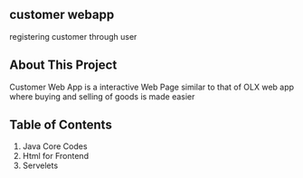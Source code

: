 ## customer webapp
registering customer through user

## About This Project
Customer Web App is a interactive Web Page similar to that of OLX web app where buying and selling of goods is made easier

## Table of Contents 
1. Java Core Codes
2. Html for Frontend
3. Servelets


